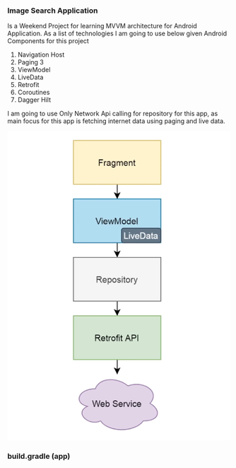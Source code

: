 ### Image Search Application 
Is a Weekend Project for learning MVVM architecture for Android Application.
As a list of technologies I am going to use below given Android Components for this project

1. Navigation Host
2. Paging 3
3. ViewModel
4. LiveData
5. Retrofit 
6. Coroutines
7. Dagger Hilt

I am going to use Only Network Api calling for repository for this app, as main focus for this app 
is fetching internet data using paging and live data.

![plot](/app/src/main/res/drawable/architecture_image.png)
### build.gradle (app)
